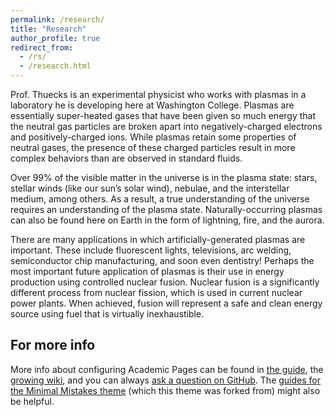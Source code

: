 ```yaml
---
permalink: /research/
title: "Research"
author_profile: true
redirect_from: 
  - /rs/
  - /research.html
---
```


Prof. Thuecks is an experimental physicist who works with plasmas in a laboratory he is developing here at Washington College. Plasmas are essentially super-heated gases that have been given so much energy that the neutral gas particles are broken apart into negatively-charged electrons and positively-charged ions. While plasmas retain some properties of neutral gases, the presence of these charged particles result in more complex behaviors than are observed in standard fluids.

Over 99% of the visible matter in the universe is in the plasma state: stars, stellar winds (like our sun’s solar wind), nebulae, and the interstellar medium, among others. As a result, a true understanding of the universe requires an understanding of the plasma state. Naturally-occurring plasmas can also be found here on Earth in the form of lightning, fire, and the aurora.

There are many applications in which artificially-generated plasmas are important. These include fluorescent lights, televisions, arc welding, semiconductor chip manufacturing, and soon even dentistry! Perhaps the most important future application of plasmas is their use in energy production using controlled nuclear fusion. Nuclear fusion is a significantly different process from nuclear fission, which is used in current nuclear power plants. When achieved, fusion will represent a safe and clean energy source using fuel that is virtually inexhaustible.

For more info
------
More info about configuring Academic Pages can be found in [the guide](https://academicpages.github.io/markdown/), the [growing wiki](https://github.com/academicpages/academicpages.github.io/wiki), and you can always [ask a question on GitHub](https://github.com/academicpages/academicpages.github.io/discussions). The [guides for the Minimal Mistakes theme](https://mmistakes.github.io/minimal-mistakes/docs/configuration/) (which this theme was forked from) might also be helpful.
